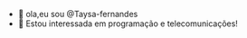 - 👋 ola,eu sou @Taysa-fernandes
- 👀 Estou interessada em programação e telecomunicações!

<!---
Taysa-bot/Taysa-bot is a ✨ special ✨ repository because its `README.md` (this file) appears on your GitHub profile.
You can click the Preview link to take a look at your changes.
--->
